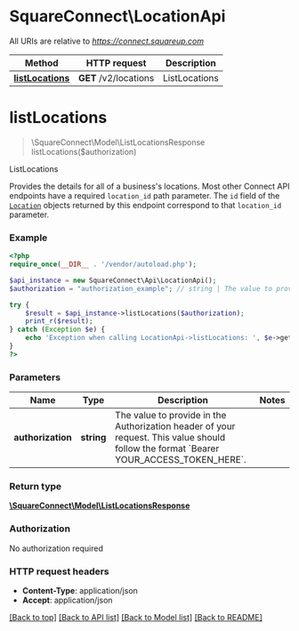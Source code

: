 # SquareConnect\LocationApi

All URIs are relative to *https://connect.squareup.com*

Method | HTTP request | Description
------------- | ------------- | -------------
[**listLocations**](LocationApi.md#listLocations) | **GET** /v2/locations | ListLocations


# **listLocations**
> \SquareConnect\Model\ListLocationsResponse listLocations($authorization)

ListLocations

Provides the details for all of a business's locations.  Most other Connect API endpoints have a required `location_id` path parameter. The `id` field of the [`Location`](#type-location) objects returned by this endpoint correspond to that `location_id` parameter.

### Example
```php
<?php
require_once(__DIR__ . '/vendor/autoload.php');

$api_instance = new SquareConnect\Api\LocationApi();
$authorization = "authorization_example"; // string | The value to provide in the Authorization header of your request. This value should follow the format `Bearer YOUR_ACCESS_TOKEN_HERE`.

try {
    $result = $api_instance->listLocations($authorization);
    print_r($result);
} catch (Exception $e) {
    echo 'Exception when calling LocationApi->listLocations: ', $e->getMessage(), PHP_EOL;
}
?>
```

### Parameters

Name | Type | Description  | Notes
------------- | ------------- | ------------- | -------------
 **authorization** | **string**| The value to provide in the Authorization header of your request. This value should follow the format &#x60;Bearer YOUR_ACCESS_TOKEN_HERE&#x60;. |

### Return type

[**\SquareConnect\Model\ListLocationsResponse**](../Model/ListLocationsResponse.md)

### Authorization

No authorization required

### HTTP request headers

 - **Content-Type**: application/json
 - **Accept**: application/json

[[Back to top]](#) [[Back to API list]](../../README.md#documentation-for-api-endpoints) [[Back to Model list]](../../README.md#documentation-for-models) [[Back to README]](../../README.md)

